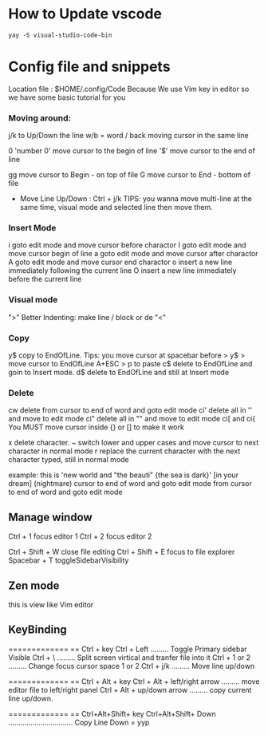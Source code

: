 <!--
// DONE Job
! Alert
? Qu
* some
* @param Mypara
todo
TODO
 -->

# How to Update vscode

```
yay -S visual-studio-code-bin
```

# Config file and snippets

Location file : $HOME/.config/Code
Because We use Vim key in editor so we have some basic tutorial for you

### Moving around:

j/k to Up/Down the line
w/b = word / back moving cursor in the same line

0 'number 0' move cursor to the begin of line
'$' move cursor to the end of line

gg move cursor to Begin - on top of file
G move cursor to End - bottom of file

- Move Line Up/Down : Ctrl + j/k TIPS: you wanna move multi-line at the same time, visual mode and selected line then move them.

### Insert Mode

i goto edit mode and move cursor before charactor
I goto edit mode and move cursor begin of line
a goto edit mode and move cursor after charactor
A goto edit mode and move cursor end charactor
o insert a new line immediately following the current line
O insert a new line immediately before the current line

### Visual mode

">" Better Indenting: make line / block <tab> or de<tab>
"<"

### Copy

y$ copy to EndOfLine. Tips: you move cursor at spacebar before > y$ > move cursor to EndOfLine A+ESC > p to paste
c$ delete to EndOfLine and goin to Insert mode.
d$ delete to EndOfLine and still at Insert mode

### Delete

cw delete from cursor to end of word and goto edit mode
ci' delete all in '' and move to edit mode
ci" delete all in "" and move to edit mode
ci[ and ci{ You MUST move cursor inside {} or [] to make it work

x delete character.
~ switch lower and upper cases and move cursor to next character in normal mode
r replace the current character with the next character typed, still in normal mode

example: this is 'new world and "the beauti" {the sea is dark}' [in your dream] (nightmare) 
cursor to end of word and goto edit mode from cursor to end of word and goto edit mode

## Manage window
Ctrl + 1 focus editor 1
Ctrl + 2 focus editor 2

Ctrl + Shift + W        close file editing
Ctrl + Shift + E        focus to file explorer
Spacebar + T       toggleSidebarVisibility

## Zen mode
this is view like Vim editor

## KeyBinding
=============
== Ctrl + key
Ctrl + Left ......... Toggle Primary sidebar Visible
Ctrl + \ ......... Split screen virtical and tranfer file into it
Ctrl + 1 or 2 ......... Change focus cursor space 1 or 2
Ctrl + j/k ......... Move line up/down

=============
== Ctrl + Alt + key
Ctrl + Alt + left/right arrow ......... move editor file to left/right panel
Ctrl + Alt + up/down arrow ......... copy current line up/down.

=============
== Ctrl+Alt+Shift+ key
Ctrl+Alt+Shift+ Down ................................ Copy Line Down = yyp
